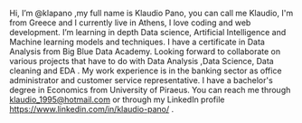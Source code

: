Hi, I’m @klapano ,my full name is Klaudio Pano, you can call me Klaudio, I'm from Greece and I currently live in Athens, I love coding and web development.
I’m learning in depth Data science, Artificial Intelligence and Machine learning models and techniques. I have a certificate in Data Analysis from Big Blue Data Academy.
Looking forward  to collaborate on various projects that have to do with Data Analysis ,Data Science, Data cleaning and EDA .
My work experience is in the banking sector as office administrator and customer service representative.
I have a bachelor's degree in Economics from University of Piraeus.
  You can reach me through klaudio_1995@hotmail.com or through my LinkedIn profile https://www.linkedin.com/in/klaudio-pano/  .
